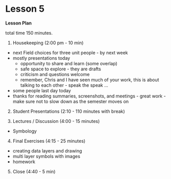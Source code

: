 Lesson 5
========

**Lesson Plan**  

total time 150 minutes. 

1.   Housekeeping (2:00 pm - 10 min)  
   -   next Field choices for three unit people - by next week
   -   mostly presentations today
       -   opportunity to share and learn (some overlap)
       -   safe space to explore - they are drafts
       -   criticism and questions welcome
       -   remember, Chris and I have seen much of your work, this is about talking to each other - speak the speak ...
   -   some people last day today
   -   thanks for reading summaries, screenshots, and meetings - great work - make sure not to slow down as the semester moves on

2.   Student Presentations (2:10 - 110 minutes with break)

3.   Lectures / Discussion (4:00 - 15 minutes)
   -   Symbology

4.   Final Exercises (4:15 - 25 minutes)
   -   creating data layers and drawing
   -   multi layer symbols with images
   -   homework

5.   Close (4:40 - 5 min)
